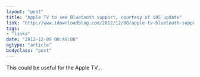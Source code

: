 ```yaml
---
layout: "post"
title: "Apple TV to see Bluetooth support, courtesy of iOS update"
link: "http://www.idownloadblog.com/2012/12/08/apple-tv-bluetooth-support/"
tags: 
- "links"
date: "2012-12-09 00:49:08"
ogtype: "article"
bodyclass: "post"
---
```


This could be useful for the Apple TV…